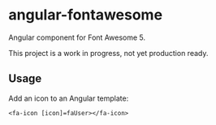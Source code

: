 # angular-fontawesome

Angular component for Font Awesome 5.

This project is a work in progress, not yet production ready. 

## Usage

Add an icon to an Angular template:

```
<fa-icon [icon]=faUser></fa-icon>
```
